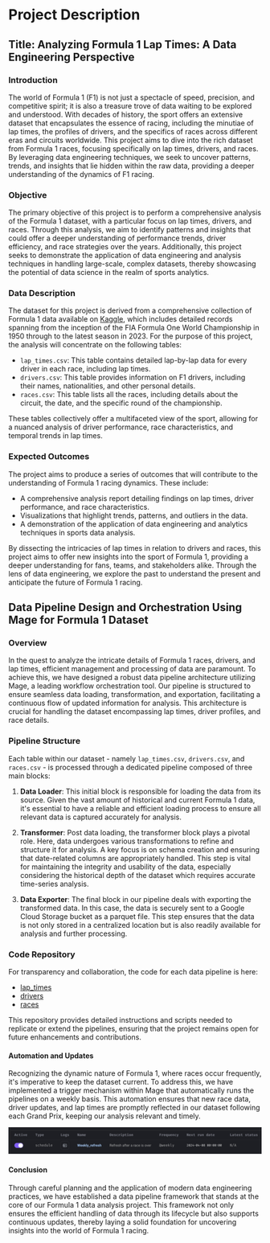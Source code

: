 # Project Description

## Title: Analyzing Formula 1 Lap Times: A Data Engineering Perspective

### Introduction
The world of Formula 1 (F1) is not just a spectacle of speed, precision, and competitive spirit; it is also a treasure trove of data waiting to be explored and understood. With decades of history, the sport offers an extensive dataset that encapsulates the essence of racing, including the minutiae of lap times, the profiles of drivers, and the specifics of races across different eras and circuits worldwide. This project aims to dive into the rich dataset from Formula 1 races, focusing specifically on lap times, drivers, and races. By leveraging data engineering techniques, we seek to uncover patterns, trends, and insights that lie hidden within the raw data, providing a deeper understanding of the dynamics of F1 racing.

### Objective
The primary objective of this project is to perform a comprehensive analysis of the Formula 1 dataset, with a particular focus on lap times, drivers, and races. Through this analysis, we aim to identify patterns and insights that could offer a deeper understanding of performance trends, driver efficiency, and race strategies over the years. Additionally, this project seeks to demonstrate the application of data engineering and analysis techniques in handling large-scale, complex datasets, thereby showcasing the potential of data science in the realm of sports analytics.

### Data Description
The dataset for this project is derived from a comprehensive collection of Formula 1 data available on [Kaggle](https://www.kaggle.com/datasets/rohanrao/formula-1-world-championship-1950-2020/data?select=races.csv), which includes detailed records spanning from the inception of the FIA Formula One World Championship in 1950 through to the latest season in 2023. For the purpose of this project, the analysis will concentrate on the following tables:
- `lap_times.csv`: This table contains detailed lap-by-lap data for every driver in each race, including lap times.
- `drivers.csv`: This table provides information on F1 drivers, including their names, nationalities, and other personal details.
- `races.csv`: This table lists all the races, including details about the circuit, the date, and the specific round of the championship.

These tables collectively offer a multifaceted view of the sport, allowing for a nuanced analysis of driver performance, race characteristics, and temporal trends in lap times.

### Expected Outcomes
The project aims to produce a series of outcomes that will contribute to the understanding of Formula 1 racing dynamics. These include:
- A comprehensive analysis report detailing findings on lap times, driver performance, and race characteristics.
- Visualizations that highlight trends, patterns, and outliers in the data.
- A demonstration of the application of data engineering and analytics techniques in sports data analysis.

By dissecting the intricacies of lap times in relation to drivers and races, this project aims to offer new insights into the sport of Formula 1, providing a deeper understanding for fans, teams, and stakeholders alike. Through the lens of data engineering, we explore the past to understand the present and anticipate the future of Formula 1 racing.

## Data Pipeline Design and Orchestration Using Mage for Formula 1 Dataset

### Overview
In the quest to analyze the intricate details of Formula 1 races, drivers, and lap times, efficient management and processing of data are paramount. To achieve this, we have designed a robust data pipeline architecture utilizing Mage, a leading workflow orchestration tool. Our pipeline is structured to ensure seamless data loading, transformation, and exportation, facilitating a continuous flow of updated information for analysis. This architecture is crucial for handling the dataset encompassing lap times, driver profiles, and race details.

### Pipeline Structure
Each table within our dataset - namely `lap_times.csv`, `drivers.csv`, and `races.csv` - is processed through a dedicated pipeline composed of three main blocks:

1. **Data Loader**: This initial block is responsible for loading the data from its source. Given the vast amount of historical and current Formula 1 data, it's essential to have a reliable and efficient loading process to ensure all relevant data is captured accurately for analysis.

2. **Transformer**: Post data loading, the transformer block plays a pivotal role. Here, data undergoes various transformations to refine and structure it for analysis. A key focus is on schema creation and ensuring that date-related columns are appropriately handled. This step is vital for maintaining the integrity and usability of the data, especially considering the historical depth of the dataset which requires accurate time-series analysis.

3. **Data Exporter**: The final block in our pipeline deals with exporting the transformed data. In this case, the data is securely sent to a Google Cloud Storage bucket as a parquet file. This step ensures that the data is not only stored in a centralized location but is also readily available for analysis and further processing.

### Code Repository
For transparency and collaboration, the code for each data pipeline is here:
- [lap_times](https://github.com/FranciscoOrtizTena/de_zoomcamp_project_01/blob/main/workflow_orchestration/project_laptimes_to_gcs.md)
- [drivers](https://github.com/FranciscoOrtizTena/de_zoomcamp_project_01/blob/main/workflow_orchestration/pipeline_drivers_id.md)
- [races](https://github.com/FranciscoOrtizTena/de_zoomcamp_project_01/blob/main/workflow_orchestration/pipeline_race_ids.md)

This repository provides detailed instructions and scripts needed to replicate or extend the pipelines, ensuring that the project remains open for future enhancements and contributions.

#### Automation and Updates
Recognizing the dynamic nature of Formula 1, where races occur frequently, it's imperative to keep the dataset current. To address this, we have implemented a trigger mechanism within Mage that automatically runs the pipelines on a weekly basis. This automation ensures that new race data, driver updates, and lap times are promptly reflected in our dataset following each Grand Prix, keeping our analysis relevant and timely.

![Trigger after the race is over](https://github.com/FranciscoOrtizTena/de_zoomcamp_project_01/blob/main/images/trigger_lap_races.png)

#### Conclusion
Through careful planning and the application of modern data engineering practices, we have established a data pipeline framework that stands at the core of our Formula 1 data analysis project. This framework not only ensures the efficient handling of data through its lifecycle but also supports continuous updates, thereby laying a solid foundation for uncovering insights into the world of Formula 1 racing.
